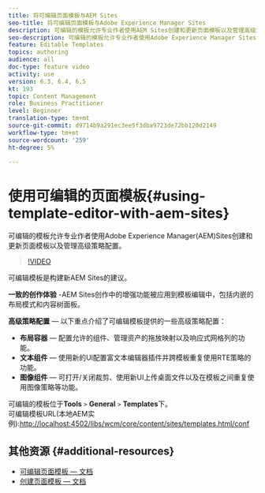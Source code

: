 ```yaml
---
title: 将可编辑页面模板与AEM Sites
seo-title: 将可编辑页面模板与Adobe Experience Manager Sites
description: 可编辑的模板允许专业作者使用AEM Sites创建和更新页面模板以及管理高级策略配置。
seo-description: 可编辑的模板允许专业作者使用Adobe Experience Manager Sites创建和更新页面模板以及管理高级策略配置。
feature: Editable Templates
topics: authoring
audience: all
doc-type: feature video
activity: use
version: 6.3, 6.4, 6.5
kt: 193
topic: Content Management
role: Business Practitioner
level: Beginner
translation-type: tm+mt
source-git-commit: d9714b9a291ec3ee5f3dba9723de72bb120d2149
workflow-type: tm+mt
source-wordcount: '259'
ht-degree: 5%

---
```



# 使用可编辑的页面模板{#using-template-editor-with-aem-sites}

可编辑的模板允许专业作者使用Adobe Experience Manager(AEM)Sites创建和更新页面模板以及管理高级策略配置。

>[!VIDEO](https://video.tv.adobe.com/v/326784/?quality=12&learn=on)

可编辑模板是构建新AEM Sites的建议。

**一致的创作体验** -AEM Sites创作中的增强功能被应用到模板编辑中，包括内嵌的布局模式和内容树面板。

**高级策略配置**  — 以下重点介绍了可编辑模板提供的一些高级策略配置：

* **布局容器**  — 配置允许的组件、管理资产的拖放映射以及响应式网格列的功能。
* **文本组件**  — 使用新的UI配置富文本编辑器插件并跨模板重复使用RTE策略的功能。
* **图像组件**  — 可打开/关闭裁剪、使用新UI上传桌面文件以及在模板之间重复使用图像策略等功能。

可编辑的模板位于&#x200B;**Tools** `>` **General** `>` **Templates**&#x200B;下。\
可编辑模板URL(本地AEM实例):[http://localhost:4502/libs/wcm/core/content/sites/templates.html/conf](http://localhost:4502/libs/wcm/core/content/sites/templates.html/conf)

## 其他资源 {#additional-resources}

* [可编辑页面模板 — 文档](https://docs.adobe.com/content/help/en/experience-manager-65/developing/platform/templates/page-templates-editable.html)
* [创建页面模板 — 文档](https://docs.adobe.com/content/help/en/experience-manager-65/authoring/siteandpage/templates.html)
